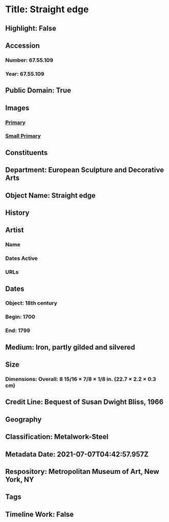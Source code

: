 # Title: Straight edge
## Highlight: False
## Accession
### Number: 67.55.109
### Year: 67.55.109
## Public Domain: True
## Images
### [Primary](https://images.metmuseum.org/CRDImages/es/original/187601.jpg)
### [Small Primary](https://images.metmuseum.org/CRDImages/es/web-large/187601.jpg)
## Constituents
## Department: European Sculpture and Decorative Arts
## Object Name: Straight edge
## History
## Artist
### Name
### Dates Active
### URLs
## Dates
### Object: 18th century
### Begin: 1700
### End: 1799
## Medium: Iron, partly gilded and silvered
## Size
### Dimensions: Overall: 8 15/16 × 7/8 × 1/8 in. (22.7 × 2.2 × 0.3 cm)
## Credit Line: Bequest of Susan Dwight Bliss, 1966
## Geography
## Classification: Metalwork-Steel
## Metadata Date: 2021-07-07T04:42:57.957Z
## Respository: Metropolitan Museum of Art, New York, NY
## Tags
## Timeline Work: False